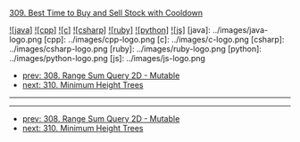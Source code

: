 [309. Best Time to Buy and Sell Stock with Cooldown](https://leetcode.com/problems/best-time-to-buy-and-sell-stock-with-cooldown/)

[![java]](../java/309-best-time-to-buy-and-sell-stock-with-cooldown.md)
[![cpp]](../cpp/309-best-time-to-buy-and-sell-stock-with-cooldown.md)
[![c]](../c/309-best-time-to-buy-and-sell-stock-with-cooldown.md)
[![csharp]](../csharp/309-best-time-to-buy-and-sell-stock-with-cooldown.md)
[![ruby]](../ruby/309-best-time-to-buy-and-sell-stock-with-cooldown.md)
[![python]](../python/309-best-time-to-buy-and-sell-stock-with-cooldown.md)
[![js]](../js/309-best-time-to-buy-and-sell-stock-with-cooldown.md)
[java]: ../images/java-logo.png
[cpp]: ../images/cpp-logo.png
[c]: ../images/c-logo.png
[csharp]: ../images/csharp-logo.png
[ruby]: ../images/ruby-logo.png
[python]: ../images/python-logo.png
[js]: ../images/js-logo.png

- [prev: 308. Range Sum Query 2D - Mutable](308-range-sum-query-2d-mutable.md)
- [next: 310. Minimum Height Trees](310-minimum-height-trees.md)

---



---

- [prev: 308. Range Sum Query 2D - Mutable](308-range-sum-query-2d-mutable.md)
- [next: 310. Minimum Height Trees](310-minimum-height-trees.md)
